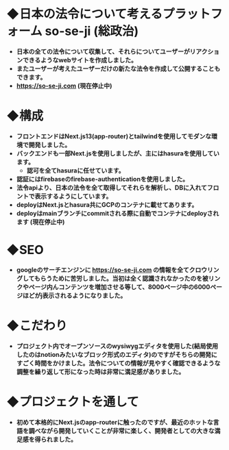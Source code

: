 # ◆日本の法令について考えるプラットフォーム  so-se-ji  (総政治)
- **日本の全ての法令について収集して、それらについてユーザーがリアクションできるようなwebサイトを作成しました。**
- **またユーザーが考えたユーザーだけの新たな法令を作成して公開することもできます。**
- **https://so-se-ji.com (現在停止中)**

# ◆構成
- **フロントエンドはNext.js13(app-router)とtailwindを使用してモダンな環境で開発しました。**
- **バックエンドも一部Next.jsを使用しましたが、主にはhasuraを使用しています。**
  - **認可を全てhasuraに任せています。**
- **認証にはfirebaseのfirebase-authenticationを使用しました。**
- **法令apiより、日本の法令を全て取得してそれらを解析し、DBに入れてフロントで表示するようにしています。**
- **deployはNext.jsとhasura共にGCPのコンテナに載せてあります。**
- **deployはmainブランチにcommitされる際に自動でコンテナにdeployされます (現在停止中)**

# ◆SEO
- **googleのサーチエンジンに https://so-se-ji.com の情報を全てクロウリングしてもらうために苦労しました。当初は全く認識されなかったのを被リンクやページ内んコンテンツを増加させる等して、8000ページ中の6000ページほどがj表示されるようになりました。**

# ◆こだわり
- **プロジェクト内でオープンソースのwysiwygエディタを使用した(結局使用したのはnotionみたいなブロック形式のエディタ)のですがそちらの開発にすごく時間をかけました。法令についての情報が見やすく確認できるような調整を繰り返して形になった時は非常に満足感がありました。**

# ◆プロジェクトを通して
- **初めて本格的にNext.jsのapp-routerに触ったのですが、最近のホットな言語を調べながら開発していくことが非常に楽しく、開発者としての大きな満足感を得られました。**

  

